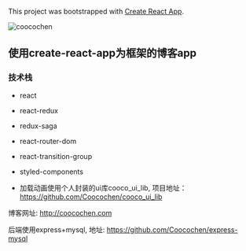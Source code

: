 This project was bootstrapped with [Create React App](https://github.com/facebook/create-react-app).

![coocochen](http://coocochen.com/coocochen.png)


## 使用create-react-app为框架的博客app


### 技术栈

* react
* react-redux
* redux-saga
* react-router-dom
* react-transition-group
* styled-components


* 加载动画使用个人封装的ui库cooco_ui_lib, 项目地址：https://github.com/Coocochen/cooco_ui_lib

博客网址: http://coocochen.com

后端使用express+mysql, 地址: https://github.com/Coocochen/express-mysql 


